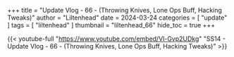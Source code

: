 +++
title = "Update Vlog - 66 - (Throwing Knives, Lone Ops Buff, Hacking Tweaks)"
author = "Liltenhead"
date = 2024-03-24
categories = [
	"update"
]
tags = [
	"liltenhead"
]
thumbnail = "liltenhead_66"
hide_toc = true
+++

{{< youtube-full "https://www.youtube.com/embed/Vl-Gvp2UDkg" "SS14 - Update Vlog - 66 - (Throwing Knives, Lone Ops Buff, Hacking Tweaks)" >}}
